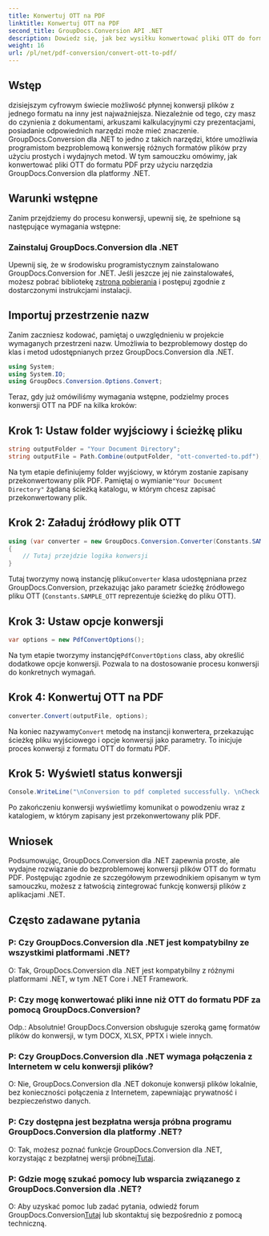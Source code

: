 ```yaml
---
title: Konwertuj OTT na PDF
linktitle: Konwertuj OTT na PDF
second_title: GroupDocs.Conversion API .NET
description: Dowiedz się, jak bez wysiłku konwertować pliki OTT do formatu PDF za pomocą GroupDocs.Conversion dla .NET. Bezproblemowo integruj konwersję plików z aplikacjami .NET.
weight: 16
url: /pl/net/pdf-conversion/convert-ott-to-pdf/
---
```

## Wstęp

dzisiejszym cyfrowym świecie możliwość płynnej konwersji plików z jednego formatu na inny jest najważniejsza. Niezależnie od tego, czy masz do czynienia z dokumentami, arkuszami kalkulacyjnymi czy prezentacjami, posiadanie odpowiednich narzędzi może mieć znaczenie. GroupDocs.Conversion dla .NET to jedno z takich narzędzi, które umożliwia programistom bezproblemową konwersję różnych formatów plików przy użyciu prostych i wydajnych metod. W tym samouczku omówimy, jak konwertować pliki OTT do formatu PDF przy użyciu narzędzia GroupDocs.Conversion dla platformy .NET.

## Warunki wstępne

Zanim przejdziemy do procesu konwersji, upewnij się, że spełnione są następujące wymagania wstępne:

### Zainstaluj GroupDocs.Conversion dla .NET

 Upewnij się, że w środowisku programistycznym zainstalowano GroupDocs.Conversion for .NET. Jeśli jeszcze jej nie zainstalowałeś, możesz pobrać bibliotekę z[strona pobierania](https://releases.groupdocs.com/conversion/net/) i postępuj zgodnie z dostarczonymi instrukcjami instalacji.

## Importuj przestrzenie nazw

Zanim zaczniesz kodować, pamiętaj o uwzględnieniu w projekcie wymaganych przestrzeni nazw. Umożliwia to bezproblemowy dostęp do klas i metod udostępnianych przez GroupDocs.Conversion dla .NET.

```csharp
using System;
using System.IO;
using GroupDocs.Conversion.Options.Convert;
```


Teraz, gdy już omówiliśmy wymagania wstępne, podzielmy proces konwersji OTT na PDF na kilka kroków:

## Krok 1: Ustaw folder wyjściowy i ścieżkę pliku

```csharp
string outputFolder = "Your Document Directory";
string outputFile = Path.Combine(outputFolder, "ott-converted-to.pdf");
```

 Na tym etapie definiujemy folder wyjściowy, w którym zostanie zapisany przekonwertowany plik PDF. Pamiętaj o wymianie`"Your Document Directory"` żądaną ścieżką katalogu, w którym chcesz zapisać przekonwertowany plik.

## Krok 2: Załaduj źródłowy plik OTT

```csharp
using (var converter = new GroupDocs.Conversion.Converter(Constants.SAMPLE_OTT))
{
    // Tutaj przejdzie logika konwersji
}
```

 Tutaj tworzymy nową instancję pliku`Converter` klasa udostępniana przez GroupDocs.Conversion, przekazując jako parametr ścieżkę źródłowego pliku OTT (`Constants.SAMPLE_OTT` reprezentuje ścieżkę do pliku OTT).

## Krok 3: Ustaw opcje konwersji

```csharp
var options = new PdfConvertOptions();
```

 Na tym etapie tworzymy instancję`PdfConvertOptions` class, aby określić dodatkowe opcje konwersji. Pozwala to na dostosowanie procesu konwersji do konkretnych wymagań.

## Krok 4: Konwertuj OTT na PDF

```csharp
converter.Convert(outputFile, options);
```

 Na koniec nazywamy`Convert` metodę na instancji konwertera, przekazując ścieżkę pliku wyjściowego i opcje konwersji jako parametry. To inicjuje proces konwersji z formatu OTT do formatu PDF.

## Krok 5: Wyświetl status konwersji

```csharp
Console.WriteLine("\nConversion to pdf completed successfully. \nCheck output in {0}", outputFolder);
```

Po zakończeniu konwersji wyświetlimy komunikat o powodzeniu wraz z katalogiem, w którym zapisany jest przekonwertowany plik PDF.

## Wniosek

Podsumowując, GroupDocs.Conversion dla .NET zapewnia proste, ale wydajne rozwiązanie do bezproblemowej konwersji plików OTT do formatu PDF. Postępując zgodnie ze szczegółowym przewodnikiem opisanym w tym samouczku, możesz z łatwością zintegrować funkcję konwersji plików z aplikacjami .NET.

## Często zadawane pytania

### P: Czy GroupDocs.Conversion dla .NET jest kompatybilny ze wszystkimi platformami .NET?

O: Tak, GroupDocs.Conversion dla .NET jest kompatybilny z różnymi platformami .NET, w tym .NET Core i .NET Framework.

### P: Czy mogę konwertować pliki inne niż OTT do formatu PDF za pomocą GroupDocs.Conversion?

Odp.: Absolutnie! GroupDocs.Conversion obsługuje szeroką gamę formatów plików do konwersji, w tym DOCX, XLSX, PPTX i wiele innych.

### P: Czy GroupDocs.Conversion dla .NET wymaga połączenia z Internetem w celu konwersji plików?

O: Nie, GroupDocs.Conversion dla .NET dokonuje konwersji plików lokalnie, bez konieczności połączenia z Internetem, zapewniając prywatność i bezpieczeństwo danych.

### P: Czy dostępna jest bezpłatna wersja próbna programu GroupDocs.Conversion dla platformy .NET?

O: Tak, możesz poznać funkcje GroupDocs.Conversion dla .NET, korzystając z bezpłatnej wersji próbnej[Tutaj](https://releases.groupdocs.com/).

### P: Gdzie mogę szukać pomocy lub wsparcia związanego z GroupDocs.Conversion dla .NET?

 O: Aby uzyskać pomoc lub zadać pytania, odwiedź forum GroupDocs.Conversion[Tutaj](https://forum.groupdocs.com/c/conversion/11) lub skontaktuj się bezpośrednio z pomocą techniczną.